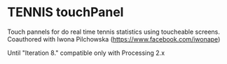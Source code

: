 # TENNIS touchPanel

Touch pannels for do real time tennis statistics using toucheable screens.
Coauthored with Iwona Pilchowska (https://www.facebook.com/iwonape)

Until "Iteration 8." compatible only with Processing 2.x

